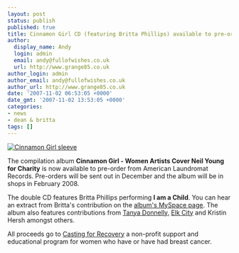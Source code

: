 ```yaml
---
layout: post
status: publish
published: true
title: Cinnamon Girl CD (featuring Britta Phillips) available to pre-order
author:
  display_name: Andy
  login: admin
  email: andy@fullofwishes.co.uk
  url: http://www.grange85.co.uk
author_login: admin
author_email: andy@fullofwishes.co.uk
author_url: http://www.grange85.co.uk
date: '2007-11-02 06:53:05 +0000'
date_gmt: '2007-11-02 13:53:05 +0000'
categories:
- news
- dean & britta
tags: []
---
```

<div class="imagebox-a"><a href="/wp/wp-content/uploads/bp-cinnamon-girl.jpg" title="Cinnamon Girl sleeve"><img src="https://www.fullofwishes.co.uk/wp/wp-content/uploads/bp-cinnamon-girl.thumbnail.jpg" alt='Cinnamon Girl sleeve' /></a></div>
<p>The compilation album <strong>Cinnamon Girl - Women Artists Cover Neil Young for Charity</strong> is now available to <span class="removed_link" title="http://www.alr-music.com/shop.php">pre-order from American Laundromat Records</span>. Pre-orders will be sent out in December and the album will be in shops in February 2008.</p>
<p>The double CD features Britta Phillips performing <strong>I am a Child</strong>. You can hear an extract from Britta's contribution on the <a href="http://www.myspace.com/cinnamongirltribute">album's MySpace page</a>. The album also features contributions from <a href="http://www.tanyadonelly.com/">Tanya Donnelly</a>, <a href="http://www.elkcity.net/">Elk City</a> and <span class="removed_link" title="http://www.throwingmusic.com/">Kristin Hersh</span> amongst others.</p>
<p>All proceeds go to <a href="http://www.castingforrecovery.org/">Casting for Recovery</a> a non-profit support and educational program for women who have or have had breast cancer.</p>
